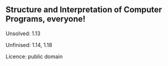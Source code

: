 ## Structure and Interpretation of Computer Programs, everyone!

Unsolved: 1.13

Unfinised: 1.14, 1.18

Licence: public domain
